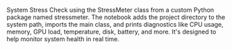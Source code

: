  System Stress Check using the StressMeter class from a custom Python package named stressmeter. The notebook adds the project directory to the system path, imports the main class, and prints diagnostics like CPU usage, memory, GPU load, temperature, disk, battery, and more. It's designed to help monitor system health in real time.
